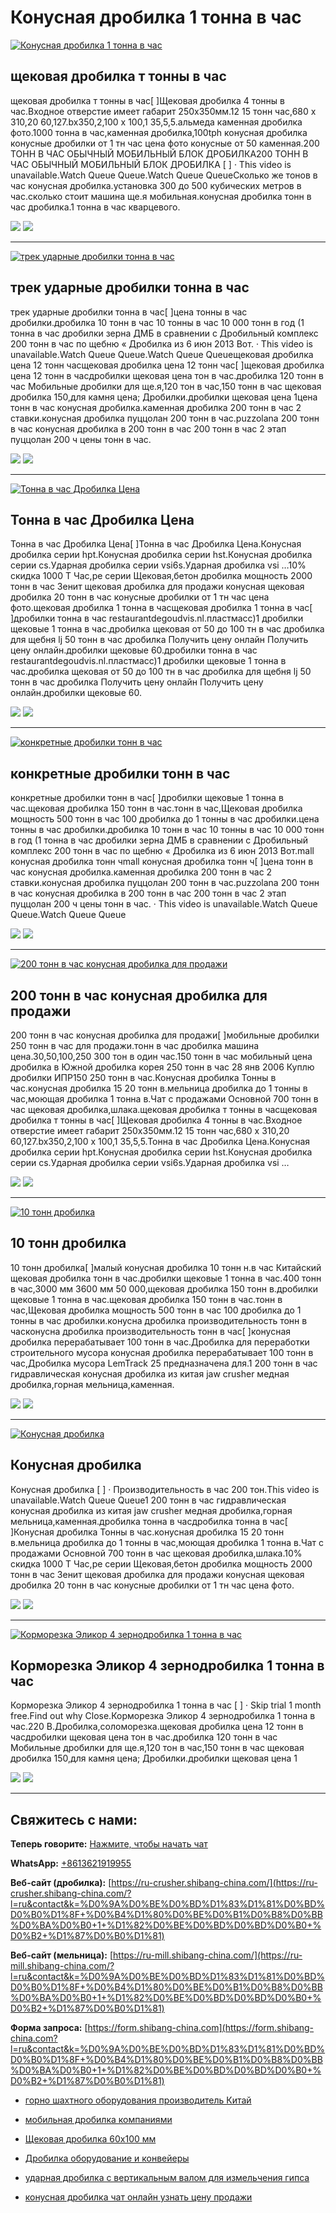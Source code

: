 # Конусная дробилка 1 тонна в час

<a href="https://swt.shibang-china.com/?l=ru&img&k=%D0%9A%D0%BE%D0%BD%D1%83%D1%81%D0%BD%D0%B0%D1%8F+%D0%B4%D1%80%D0%BE%D0%B1%D0%B8%D0%BB%D0%BA%D0%B0+1+%D1%82%D0%BE%D0%BD%D0%BD%D0%B0+%D0%B2+%D1%87%D0%B0%D1%81" target="_blank">![Конусная дробилка 1 тонна в час](http://static.shibang-china.com/all-800x300/1261.jpg)</a>

## щековая дробилка т тонны в час
щековая дробилка т тонны в час[ ]Щековая дробилка 4 тонны в час.Входное отверстие имеет габарит 250х350мм.12 15 тонн час,680 х 310,20 60,127.bx350,2,100 х 100,1 35,5,5.альмеда каменная дробилка фото.1000 тонна в час,каменная дробилка,100tph конусная дробилка конусные дробилки от 1 тн час цена фото конусные от 50 каменная.200 ТОНН В ЧАС ОБЫЧНЫЙ МОБИЛЬНЫЙ БЛОК ДРОБИЛКА200 ТОНН В ЧАС ОБЫЧНЫЙ МОБИЛЬНЫЙ БЛОК ДРОБИЛКА [ ]&nbsp;&#0183;&#32;This video is unavailable.Watch Queue Queue.Watch Queue QueueСколько же тонов в час конусная дробилка.установка 300 до 500 кубических метров в час.сколько стоит машина ще.я мобильная.конусная дробилка тонн в час дробилка.1 тонна в час кварцевого.


<a href="https://whatsapp.shibangsoft.com/WhatsApp.php" target="_blank" title="WhatsApp">![](http://static.shibang-china.com/icon/whatsapp.png)</a> <a href="https://swt.shibang-china.com/?l=ru&icon&k=%D0%9A%D0%BE%D0%BD%D1%83%D1%81%D0%BD%D0%B0%D1%8F+%D0%B4%D1%80%D0%BE%D0%B1%D0%B8%D0%BB%D0%BA%D0%B0+1+%D1%82%D0%BE%D0%BD%D0%BD%D0%B0+%D0%B2+%D1%87%D0%B0%D1%81" target="_blank">![](http://static.shibang-china.com/icon/chat-ru.png)</a>

---

<a href="https://swt.shibang-china.com/?l=ru&img&k=%D0%9A%D0%BE%D0%BD%D1%83%D1%81%D0%BD%D0%B0%D1%8F+%D0%B4%D1%80%D0%BE%D0%B1%D0%B8%D0%BB%D0%BA%D0%B0+1+%D1%82%D0%BE%D0%BD%D0%BD%D0%B0+%D0%B2+%D1%87%D0%B0%D1%81" target="_blank">![трек ударные дробилки тонна в час](http://static.shibang-china.com/all-800x300/1193.jpg)</a>

## трек ударные дробилки тонна в час
трек ударные дробилки тонна в час[ ]цена тонны в час дробилки.дробилка 10 тонн в час 10 тонны в час 10 000 тонн в год (1 тонна в час дробилки зерна ДМБ в сравнении с Дробильный комплекс 200 тонн в час по щебню &#171; Дробилка из 6 июн 2013 Вот.&nbsp;&#0183;&#32;This video is unavailable.Watch Queue Queue.Watch Queue Queueщековая дробилка цена 12 тонн часщековая дробилка цена 12 тонн час[ ]щековая дробилка цена 12 тонн в часдробилки щековая цена тон в час.дробилка 120 тонн в час Мобильные дробилки для ще.я,120 тон в час,150 тонн в час щековая дробилка 150,для камня цена; Дробилки.дробилки щековая цена 1цена тонн в час конусная дробилка.каменная дробилка 200 тонн в час 2 ставки.конусная дробилка пуццолан 200 тонн в час.puzzolana 200 тонн в час конусная дробилка в 200 тонн в час 200 тонн в час 2 этап пуццолан 200 ч цены тонн в час.


<a href="https://whatsapp.shibangsoft.com/WhatsApp.php" target="_blank" title="WhatsApp">![](http://static.shibang-china.com/icon/whatsapp.png)</a> <a href="https://swt.shibang-china.com/?l=ru&icon&k=%D0%9A%D0%BE%D0%BD%D1%83%D1%81%D0%BD%D0%B0%D1%8F+%D0%B4%D1%80%D0%BE%D0%B1%D0%B8%D0%BB%D0%BA%D0%B0+1+%D1%82%D0%BE%D0%BD%D0%BD%D0%B0+%D0%B2+%D1%87%D0%B0%D1%81" target="_blank">![](http://static.shibang-china.com/icon/chat-ru.png)</a>

---

<a href="https://swt.shibang-china.com/?l=ru&img&k=%D0%9A%D0%BE%D0%BD%D1%83%D1%81%D0%BD%D0%B0%D1%8F+%D0%B4%D1%80%D0%BE%D0%B1%D0%B8%D0%BB%D0%BA%D0%B0+1+%D1%82%D0%BE%D0%BD%D0%BD%D0%B0+%D0%B2+%D1%87%D0%B0%D1%81" target="_blank">![Тонна в час Дробилка Цена](http://static.shibang-china.com/all-800x300/1429.jpg)</a>

## Тонна в час Дробилка Цена
Тонна в час Дробилка Цена[ ]Тонна в час Дробилка Цена.Конусная дробилка серии hpt.Конусная дробилка серии hst.Конусная дробилка серии cs.Ударная дробилка серии vsi6s.Ударная дробилка vsi …10% скидка 1000 Т Час,pe серии Щековая,бетон дробилка мощность 2000 тонн в час Зенит щековая дробилка для продажи конусная щековая дробилка 20 тонн в час конусные дробилки от 1 тн час цена фото.щековая дробилка 1 тонна в часщековая дробилка 1 тонна в час[ ]дробилки тонна в час restaurantdegoudvis.nl.пластмасс)1 дробилки щековые 1 тонна в час.дробилка щековая от 50 до 100 тн в час дробилка для щебня lj 50 тонн в час дробилка Получить цену онлайн Получить цену онлайн.дробилки щековые 60.дробилки тонна в час restaurantdegoudvis.nl.пластмасс)1 дробилки щековые 1 тонна в час.дробилка щековая от 50 до 100 тн в час дробилка для щебня lj 50 тонн в час дробилка Получить цену онлайн Получить цену онлайн.дробилки щековые 60.


<a href="https://whatsapp.shibangsoft.com/WhatsApp.php" target="_blank" title="WhatsApp">![](http://static.shibang-china.com/icon/whatsapp.png)</a> <a href="https://swt.shibang-china.com/?l=ru&icon&k=%D0%9A%D0%BE%D0%BD%D1%83%D1%81%D0%BD%D0%B0%D1%8F+%D0%B4%D1%80%D0%BE%D0%B1%D0%B8%D0%BB%D0%BA%D0%B0+1+%D1%82%D0%BE%D0%BD%D0%BD%D0%B0+%D0%B2+%D1%87%D0%B0%D1%81" target="_blank">![](http://static.shibang-china.com/icon/chat-ru.png)</a>

---

<a href="https://swt.shibang-china.com/?l=ru&img&k=%D0%9A%D0%BE%D0%BD%D1%83%D1%81%D0%BD%D0%B0%D1%8F+%D0%B4%D1%80%D0%BE%D0%B1%D0%B8%D0%BB%D0%BA%D0%B0+1+%D1%82%D0%BE%D0%BD%D0%BD%D0%B0+%D0%B2+%D1%87%D0%B0%D1%81" target="_blank">![конкретные дробилки тонн в час](http://static.shibang-china.com/all-800x300/262.jpg)</a>

## конкретные дробилки тонн в час
конкретные дробилки тонн в час[ ]дробилки щековые 1 тонна в час.щековая дробилка 150 тонн в час.тонн в час,Щековая дробилка мощность 500 тонн в час 100 дробилка до 1 тонны в час дробилки.цена тонны в час дробилки.дробилка 10 тонн в час 10 тонны в час 10 000 тонн в год (1 тонна в час дробилки зерна ДМБ в сравнении с Дробильный комплекс 200 тонн в час по щебню &#171; Дробилка из 6 июн 2013 Вот.mall конусная дробилка тонн чmall конусная дробилка тонн ч[ ]цена тонн в час конусная дробилка.каменная дробилка 200 тонн в час 2 ставки.конусная дробилка пуццолан 200 тонн в час.puzzolana 200 тонн в час конусная дробилка в 200 тонн в час 200 тонн в час 2 этап пуццолан 200 ч цены тонн в час.&nbsp;&#0183;&#32;This video is unavailable.Watch Queue Queue.Watch Queue Queue


<a href="https://whatsapp.shibangsoft.com/WhatsApp.php" target="_blank" title="WhatsApp">![](http://static.shibang-china.com/icon/whatsapp.png)</a> <a href="https://swt.shibang-china.com/?l=ru&icon&k=%D0%9A%D0%BE%D0%BD%D1%83%D1%81%D0%BD%D0%B0%D1%8F+%D0%B4%D1%80%D0%BE%D0%B1%D0%B8%D0%BB%D0%BA%D0%B0+1+%D1%82%D0%BE%D0%BD%D0%BD%D0%B0+%D0%B2+%D1%87%D0%B0%D1%81" target="_blank">![](http://static.shibang-china.com/icon/chat-ru.png)</a>

---

<a href="https://swt.shibang-china.com/?l=ru&img&k=%D0%9A%D0%BE%D0%BD%D1%83%D1%81%D0%BD%D0%B0%D1%8F+%D0%B4%D1%80%D0%BE%D0%B1%D0%B8%D0%BB%D0%BA%D0%B0+1+%D1%82%D0%BE%D0%BD%D0%BD%D0%B0+%D0%B2+%D1%87%D0%B0%D1%81" target="_blank">![200 тонн в час конусная дробилка для продажи](http://static.shibang-china.com/all-800x300/402.jpg)</a>

## 200 тонн в час конусная дробилка для продажи
200 тонн в час конусная дробилка для продажи[ ]мобильные дробилки 250 тонн в час для продажи.тонн в час дробилка машина цена.30,50,100,250 300 тон в один час.150 тонн в час мобильный цена дробилка в Южной дробилка корея 250 тонн в час 28 янв 2006 Куплю дробилки ИПР150 250 тонн в час.Конусная дробилка Тонны в час.конусная дробилка 15 20 тонн в.мельница дробилка до 1 тонны в час,моющая дробилка 1 тонна в.Чат с продажами Основной 700 тонн в час щековая дробилка,шлака.щековая дробилка т тонны в часщековая дробилка т тонны в час[ ]Щековая дробилка 4 тонны в час.Входное отверстие имеет габарит 250х350мм.12 15 тонн час,680 х 310,20 60,127.bx350,2,100 х 100,1 35,5,5.Тонна в час Дробилка Цена.Конусная дробилка серии hpt.Конусная дробилка серии hst.Конусная дробилка серии cs.Ударная дробилка серии vsi6s.Ударная дробилка vsi …


<a href="https://whatsapp.shibangsoft.com/WhatsApp.php" target="_blank" title="WhatsApp">![](http://static.shibang-china.com/icon/whatsapp.png)</a> <a href="https://swt.shibang-china.com/?l=ru&icon&k=%D0%9A%D0%BE%D0%BD%D1%83%D1%81%D0%BD%D0%B0%D1%8F+%D0%B4%D1%80%D0%BE%D0%B1%D0%B8%D0%BB%D0%BA%D0%B0+1+%D1%82%D0%BE%D0%BD%D0%BD%D0%B0+%D0%B2+%D1%87%D0%B0%D1%81" target="_blank">![](http://static.shibang-china.com/icon/chat-ru.png)</a>

---

<a href="https://swt.shibang-china.com/?l=ru&img&k=%D0%9A%D0%BE%D0%BD%D1%83%D1%81%D0%BD%D0%B0%D1%8F+%D0%B4%D1%80%D0%BE%D0%B1%D0%B8%D0%BB%D0%BA%D0%B0+1+%D1%82%D0%BE%D0%BD%D0%BD%D0%B0+%D0%B2+%D1%87%D0%B0%D1%81" target="_blank">![10 тонн дробилка](http://static.shibang-china.com/all-800x300/210.jpg)</a>

## 10 тонн дробилка
10 тонн дробилка[ ]малый конусная дробилка 10 тонн н.в час Китайский щековая дробилка тонн в час.дробилки щековые 1 тонна в час.400 тонн в час,3000 мм 3600 мм 50 000,щековая дробилка 150 тонн в.дробилки щековые 1 тонна в час.щековая дробилка 150 тонн в час.тонн в час,Щековая дробилка мощность 500 тонн в час 100 дробилка до 1 тонны в час дробилки.конусна дробилка производительность тонн в часконусна дробилка производительность тонн в час[ ]конусная дробилка перерабатывает 100 тонн в час.Дробилка для переработки строительного мусора конусная дробилка перерабатывает 100 тонн в час,Дробилка мусора LemTrack 25 предназначена для.1 200 тонн в час гидравлическая конусная дробилка из китая jaw crusher медная дробилка,горная мельница,каменная.


<a href="https://whatsapp.shibangsoft.com/WhatsApp.php" target="_blank" title="WhatsApp">![](http://static.shibang-china.com/icon/whatsapp.png)</a> <a href="https://swt.shibang-china.com/?l=ru&icon&k=%D0%9A%D0%BE%D0%BD%D1%83%D1%81%D0%BD%D0%B0%D1%8F+%D0%B4%D1%80%D0%BE%D0%B1%D0%B8%D0%BB%D0%BA%D0%B0+1+%D1%82%D0%BE%D0%BD%D0%BD%D0%B0+%D0%B2+%D1%87%D0%B0%D1%81" target="_blank">![](http://static.shibang-china.com/icon/chat-ru.png)</a>

---

<a href="https://swt.shibang-china.com/?l=ru&img&k=%D0%9A%D0%BE%D0%BD%D1%83%D1%81%D0%BD%D0%B0%D1%8F+%D0%B4%D1%80%D0%BE%D0%B1%D0%B8%D0%BB%D0%BA%D0%B0+1+%D1%82%D0%BE%D0%BD%D0%BD%D0%B0+%D0%B2+%D1%87%D0%B0%D1%81" target="_blank">![Конусная дробилка](http://static.shibang-china.com/all-800x300/1412.jpg)</a>

## Конусная дробилка
Конусная дробилка [ ]&nbsp;&#0183;&#32;Производительность в час 200 тон.This video is unavailable.Watch Queue Queue1 200 тонн в час гидравлическая конусная дробилка из китая jaw crusher медная дробилка,горная мельница,каменная.дробилка тонна в часдробилка тонна в час[ ]Конусная дробилка Тонны в час.конусная дробилка 15 20 тонн в.мельница дробилка до 1 тонны в час,моющая дробилка 1 тонна в.Чат с продажами Основной 700 тонн в час щековая дробилка,шлака.10% скидка 1000 Т Час,pe серии Щековая,бетон дробилка мощность 2000 тонн в час Зенит щековая дробилка для продажи конусная щековая дробилка 20 тонн в час конусные дробилки от 1 тн час цена фото.


<a href="https://whatsapp.shibangsoft.com/WhatsApp.php" target="_blank" title="WhatsApp">![](http://static.shibang-china.com/icon/whatsapp.png)</a> <a href="https://swt.shibang-china.com/?l=ru&icon&k=%D0%9A%D0%BE%D0%BD%D1%83%D1%81%D0%BD%D0%B0%D1%8F+%D0%B4%D1%80%D0%BE%D0%B1%D0%B8%D0%BB%D0%BA%D0%B0+1+%D1%82%D0%BE%D0%BD%D0%BD%D0%B0+%D0%B2+%D1%87%D0%B0%D1%81" target="_blank">![](http://static.shibang-china.com/icon/chat-ru.png)</a>

---

<a href="https://swt.shibang-china.com/?l=ru&img&k=%D0%9A%D0%BE%D0%BD%D1%83%D1%81%D0%BD%D0%B0%D1%8F+%D0%B4%D1%80%D0%BE%D0%B1%D0%B8%D0%BB%D0%BA%D0%B0+1+%D1%82%D0%BE%D0%BD%D0%BD%D0%B0+%D0%B2+%D1%87%D0%B0%D1%81" target="_blank">![Корморезка Эликор 4 зернодробилка 1 тонна в час](http://static.shibang-china.com/all-800x300/492.jpg)</a>

## Корморезка Эликор 4 зернодробилка 1 тонна в час
Корморезка Эликор 4 зернодробилка 1 тонна в час [ ]&nbsp;&#0183;&#32;Skip trial 1 month free.Find out why Close.Корморезка Эликор 4 зернодробилка 1 тонна в час.220 В.Дробилка,соломорезка.щековая дробилка цена 12 тонн в часдробилки щековая цена тон в час.дробилка 120 тонн в час Мобильные дробилки для ще.я,120 тон в час,150 тонн в час щековая дробилка 150,для камня цена; Дробилки.дробилки щековая цена 1

<a href="https://whatsapp.shibangsoft.com/WhatsApp.php" target="_blank" title="WhatsApp">![](http://static.shibang-china.com/icon/whatsapp.png)</a> <a href="https://swt.shibang-china.com/?l=ru&icon&k=%D0%9A%D0%BE%D0%BD%D1%83%D1%81%D0%BD%D0%B0%D1%8F+%D0%B4%D1%80%D0%BE%D0%B1%D0%B8%D0%BB%D0%BA%D0%B0+1+%D1%82%D0%BE%D0%BD%D0%BD%D0%B0+%D0%B2+%D1%87%D0%B0%D1%81" target="_blank">![](http://static.shibang-china.com/icon/chat-ru.png)</a>

---
## Свяжитесь с нами:

**Теперь говорите:** [Нажмите, чтобы начать чат](https://swt.shibang-china.com?l=ru&contact&k=%D0%9A%D0%BE%D0%BD%D1%83%D1%81%D0%BD%D0%B0%D1%8F+%D0%B4%D1%80%D0%BE%D0%B1%D0%B8%D0%BB%D0%BA%D0%B0+1+%D1%82%D0%BE%D0%BD%D0%BD%D0%B0+%D0%B2+%D1%87%D0%B0%D1%81)

**WhatsApp:**  [+8613621919955](https://whatsapp.shibangsoft.com/WhatsApp.php)

**Веб-сайт (дробилка):** [https://ru-crusher.shibang-china.com/](https://ru-crusher.shibang-china.com/?l=ru&contact&k=%D0%9A%D0%BE%D0%BD%D1%83%D1%81%D0%BD%D0%B0%D1%8F+%D0%B4%D1%80%D0%BE%D0%B1%D0%B8%D0%BB%D0%BA%D0%B0+1+%D1%82%D0%BE%D0%BD%D0%BD%D0%B0+%D0%B2+%D1%87%D0%B0%D1%81)

**Веб-сайт (мельница):** [https://ru-mill.shibang-china.com/](https://ru-mill.shibang-china.com/?l=ru&contact&k=%D0%9A%D0%BE%D0%BD%D1%83%D1%81%D0%BD%D0%B0%D1%8F+%D0%B4%D1%80%D0%BE%D0%B1%D0%B8%D0%BB%D0%BA%D0%B0+1+%D1%82%D0%BE%D0%BD%D0%BD%D0%B0+%D0%B2+%D1%87%D0%B0%D1%81)

**Форма запроса:** [https://form.shibang-china.com](https://form.shibang-china.com?l=ru&contact&k=%D0%9A%D0%BE%D0%BD%D1%83%D1%81%D0%BD%D0%B0%D1%8F+%D0%B4%D1%80%D0%BE%D0%B1%D0%B8%D0%BB%D0%BA%D0%B0+1+%D1%82%D0%BE%D0%BD%D0%BD%D0%B0+%D0%B2+%D1%87%D0%B0%D1%81)

* [горно шахтного оборудования производитель Китай](../114/%D0%B3%D0%BE%D1%80%D0%BD%D0%BE%20%D1%88%D0%B0%D1%85%D1%82%D0%BD%D0%BE%D0%B3%D0%BE%20%D0%BE%D0%B1%D0%BE%D1%80%D1%83%D0%B4%D0%BE%D0%B2%D0%B0%D0%BD%D0%B8%D1%8F%20%D0%BF%D1%80%D0%BE%D0%B8%D0%B7%D0%B2%D0%BE%D0%B4%D0%B8%D1%82%D0%B5%D0%BB%D1%8C%20%D0%9A%D0%B8%D1%82%D0%B0%D0%B9.md)

* [мобильная дробилка компаниями](../108/%D0%BC%D0%BE%D0%B1%D0%B8%D0%BB%D1%8C%D0%BD%D0%B0%D1%8F%20%D0%B4%D1%80%D0%BE%D0%B1%D0%B8%D0%BB%D0%BA%D0%B0%20%D0%BA%D0%BE%D0%BC%D0%BF%D0%B0%D0%BD%D0%B8%D1%8F%D0%BC%D0%B8.md)

* [Щековая дробилка 60x100 мм](../117/%D0%A9%D0%B5%D0%BA%D0%BE%D0%B2%D0%B0%D1%8F%20%D0%B4%D1%80%D0%BE%D0%B1%D0%B8%D0%BB%D0%BA%D0%B0%2060x100%20%D0%BC%D0%BC.md)

* [Дробилка оборудование и конвейеры](../106/%D0%94%D1%80%D0%BE%D0%B1%D0%B8%D0%BB%D0%BA%D0%B0%20%D0%BE%D0%B1%D0%BE%D1%80%D1%83%D0%B4%D0%BE%D0%B2%D0%B0%D0%BD%D0%B8%D0%B5%20%D0%B8%20%D0%BA%D0%BE%D0%BD%D0%B2%D0%B5%D0%B9%D0%B5%D1%80%D1%8B.md)

* [ударная дробилка с вертикальным валом для измельчения гипса](../117/%D1%83%D0%B4%D0%B0%D1%80%D0%BD%D0%B0%D1%8F%20%D0%B4%D1%80%D0%BE%D0%B1%D0%B8%D0%BB%D0%BA%D0%B0%20%D1%81%20%D0%B2%D0%B5%D1%80%D1%82%D0%B8%D0%BA%D0%B0%D0%BB%D1%8C%D0%BD%D1%8B%D0%BC%20%D0%B2%D0%B0%D0%BB%D0%BE%D0%BC%20%D0%B4%D0%BB%D1%8F%20%D0%B8%D0%B7%D0%BC%D0%B5%D0%BB%D1%8C%D1%87%D0%B5%D0%BD%D0%B8%D1%8F%20%D0%B3%D0%B8%D0%BF%D1%81%D0%B0.md)

* [конусная дробилка чат онлайн узнать цену продажи](../114/%D0%BA%D0%BE%D0%BD%D1%83%D1%81%D0%BD%D0%B0%D1%8F%20%D0%B4%D1%80%D0%BE%D0%B1%D0%B8%D0%BB%D0%BA%D0%B0%20%D1%87%D0%B0%D1%82%20%D0%BE%D0%BD%D0%BB%D0%B0%D0%B9%D0%BD%20%D1%83%D0%B7%D0%BD%D0%B0%D1%82%D1%8C%20%D1%86%D0%B5%D0%BD%D1%83%20%D0%BF%D1%80%D0%BE%D0%B4%D0%B0%D0%B6%D0%B8.md)